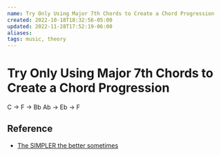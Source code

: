```yaml
---
name: Try Only Using Major 7th Chords to Create a Chord Progression
created: 2022-10-18T18:32:56-05:00
updated: 2022-11-28T17:52:19-06:00
aliases: 
tags: music, theory
---
```

# Try Only Using Major 7th Chords to Create a Chord Progression

C -> F -> Bb
Ab -> Eb -> F

## Reference
- [The SIMPLER the better sometimes](https://youtube.com/shorts/BH4AuClW9Jc?feature=share)